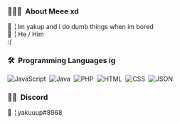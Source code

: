 
### 👨🏻‍💻 &nbsp;About Meee xd

📌 ╎ Im yakup and i do dumb things when im bored<br>
👷 ╎  He / Him<br>
*:(*



### 🛠 &nbsp;Programming Languages ig

![JavaScript](https://img.shields.io/badge/-JavaScript-05122A?style=flat&logo=javascript)&nbsp;
![Java](https://img.shields.io/badge/-Java-05122A?style=flat&logo=java)&nbsp;
![PHP](https://img.shields.io/badge/-PHP-05122A?style=flat&logo=php)&nbsp;
![HTML](https://img.shields.io/badge/-HTML-05122A?style=flat&logo=HTML5)&nbsp;
![CSS](https://img.shields.io/badge/-CSS-05122A?style=flat&logo=CSS3&logoColor=1572B6)&nbsp;
![JSON](https://img.shields.io/badge/-JSON-05122A?style=flat&logo=json)&nbsp;



### 🤝🏻 &nbsp;Discord

📌 ╎ yakuuup#8968

